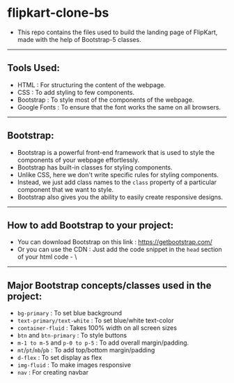 # flipkart-clone-bs
- This repo contains the files used to build the landing page of FlipKart, made with the help of Bootstrap-5 classes.

*********

## Tools Used:
- HTML : For structuring the content of the webpage.
- CSS : To add styling to few components.
- Bootstrap : To style most of the components of the webpage.
- Google Fonts : To ensure that the font works the same on all browsers.

*********

## Bootstrap:
- Bootstrap is a powerful front-end framework that is used to style the components of your webpage effortlessly.
- Bootstrap has built-in classes for styling components.
- Unlike CSS, here we don't write specific rules for styling components.
- Instead, we just add class names to the `class` property of a particular component that we want to style.
- Bootstrap also gives you the ability to easily create responsive designs.

********

## How to add Bootstrap to your project:

- You can download Bootstrap on this link : https://getbootstrap.com/
- Or you can use the CDN :
Just add the code snippet in the `head` section of your html code - \
<link href="https://cdn.jsdelivr.net/npm/bootstrap@5.3.0-alpha1/dist/css/bootstrap.min.css" rel="stylesheet" integrity="sha384-GLhlTQ8iRABdZLl6O3oVMWSktQOp6b7In1Zl3/Jr59b6EGGoI1aFkw7cmDA6j6gD" crossorigin="anonymous">
<script src="https://cdn.jsdelivr.net/npm/bootstrap@5.3.0-alpha1/dist/js/bootstrap.bundle.min.js" integrity="sha384-w76AqPfDkMBDXo30jS1Sgez6pr3x5MlQ1ZAGC+nuZB+EYdgRZgiwxhTBTkF7CXvN" crossorigin="anonymous"></script>

********

## Major Bootstrap concepts/classes used in the project:

- `bg-primary` : To set blue background
- `text-primary/text-white` : To set blue/white text-color
- `container-fluid` : Takes 100% width on all screen sizes
- `btn` and `btn-primary` : To style buttons
- `m-1 to m-5` and `p-0 to p-5` : To add overall margin/padding.
- `mt`/`pt`/`mb`/`pb` : To add top/bottom margin/padding
- `d-flex` : To set display as flex
- `img-fluid` : To make images responsive
- `nav` : For creating navbar


